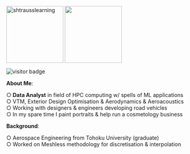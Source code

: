 <img align="center" height="150em" src="https://github-readme-streak-stats.herokuapp.com/?user=shtrausslearning&theme=ayu-mirage" alt="shtrausslearning"/> <img align="center" height="150em" src="https://github-readme-stats.anuraghazra1.vercel.app/api/top-langs/?username=shtrausslearning&layout=compact&theme=ayu-mirage"/>

![visitor badge](https://visitor-badge.glitch.me/badge?page_id=shtrausslearning.visitor-badge&left_text=My%20Page%20Visitors)

<b>About Me</b>:

○ **Data Analyst** in field of HPC computing w/ spells of ML applications <br>
○ VTM, Exterior Design Optimisation & Aerodynamics & Aeroacoustics <br>
○ Working with designers & engineers developing road vehicles <br>
○ In my spare time I paint portraits & help run a cosmetology business <br>

<b>Background</b>: <br>

○ Aerospace Engineering from Tohoku University (graduate) <br>
○ Worked on Meshless methodology for discretisation & interpolation
